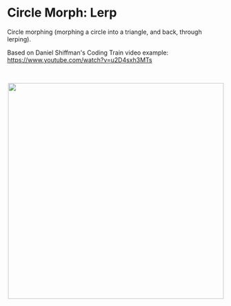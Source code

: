 # Circle Morph: Lerp #

Circle morphing (morphing a circle into a triangle, and back, through lerping).

Based on Daniel Shiffman's Coding Train video example:
https://www.youtube.com/watch?v=u2D4sxh3MTs

</br>
<p align="center">
 <img src="gif/animation.gif" width="500px"/>
</p>
